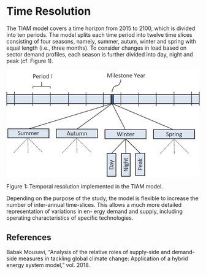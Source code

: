 # Time Resolution

The TIAM model covers a time horizon from 2015 to 2100, which is divided into ten periods. The model splits each time period into twelve time slices consisting of four seasons, namely, summer, autum, winter and spring with equal length (i.e., three months). To consider changes in load based on sector demand profiles, each season is further divided into day, night and peak (cf. Figure 1).

![Time Horizon in TIAM](./figs/time-horizon.png) 

Figure 1: Temporal resolution implemented in the TIAM model.

Depending on the purpose of the study, the model is flexible to increase the number of inter-annual time-slices. This allows a much more detailed representation of variations in en- ergy demand and supply, including operating characteristics of specific technologies.

## References
Babak Mousavi, “Analysis of the relative roles of supply-side and demand-side measures in tackling global climate change: Application of a hybrid energy system model,” vol. 2018.
